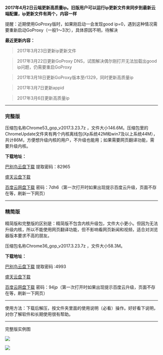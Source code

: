 **2017年4月2日云端更新高质量ip。旧版用户可以运行ip更新文件来同步到最新云端配置，ip更新文件有两个，内容一样**

提醒：近期使用GoProxy版时，如果刚启动一会发现good ip=0，遇到这种情况需要重新启动GoProxy（一般1～3次），具体原因不明，待解决


**最近更新内容：**

> 2017年3月23日更新ip更新文件

> 2017年3月22日更新GoProxy DNS，试图解决偶尔刚打开无法加载出good ip问题，仍需要重启GoProxy

> 2017年3月18日更新GoProxy版本至r1329，同时更新高质量ip

> 2017年3月7日更新appid

> 2017年3月6日更新高质量ip


***

### 完整版

压缩包名称Chrome53_gop_v2017.3.23.7z ，文件大小146.6M。压缩包里的ChromeUpdate文件夹有两个内核离线包(Xp系统42M和win7及以上系统44M），共计86M，方便想升级内核的用户，不升级也能用；如果需要网页翻译功能，需要升级内核。

**下载地址：**

[巴别鸟云盘下载](http://www.babel.cc/share.do?s=8760038674563672) 提取密码：82965

[盛天云盘下载](http://pan.stnts.com/s/9isLwiz) 

[百度云网盘下载](http://pan.baidu.com/s/1i5p5iCH) 密码：7dh6（第一次打开时如果出现提示百度云升级，页面不存在等，刷新一下网页）


***
### 精简版

精简版和完整版的区别是：精简版不包含内核升级包，文件大小更小。但因为无法升级内核，所以不能使用网页翻译功能，但不影响看网页新闻和视频，适合对浏览器版本要求不高的朋友。

压缩包名称Chrome36_gop_v2017.3.23.7z ，文件大小58.3M。

**下载地址：**

[巴别鸟云盘下载](http://www.babel.cc/share.do?s=6676993195411605) 提取密码 :4993

[盛天云盘下载](http://pan.stnts.com/s/f6g2ql9)

[百度云网盘下载](http://pan.baidu.com/s/1o8qaVqU) 密码：94jp（第一次打开时如果出现提示百度云升级，页面不存在等，刷新一下网页）

***

使用方法：下载后解压，按文件夹里面的使用说明（必看）操作。好好看下说明，对你了解软件和长期使用很有帮助。

***
完整版实例图

![](https://raw.githubusercontent.com/Alvin9999/pac2/master/goagent综合版使用1.png)

![](https://raw.githubusercontent.com/Alvin9999/pac2/master/GOP1.png)